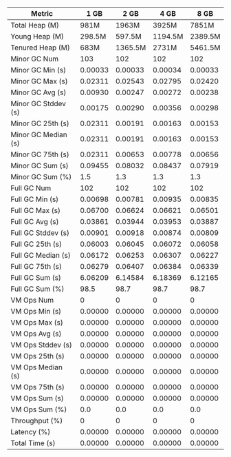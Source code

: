 | Metric | 1 GB | 2 GB | 4 GB | 8 GB |
|------|----|----|----|----|
| Total Heap (M) | 981M | 1963M | 3925M | 7851M |
| Young Heap (M) | 298.5M | 597.5M | 1194.5M | 2389.5M |
| Tenured Heap (M) | 683M | 1365.5M | 2731M | 5461.5M |
| Minor GC Num | 103 | 102 | 102 | 102 |
| Minor GC Min (s) | 0.00033 | 0.00033 | 0.00034 | 0.00033 |
| Minor GC Max (s) | 0.02311 | 0.02543 | 0.02795 | 0.02420 |
| Minor GC Avg (s) | 0.00930 | 0.00247 | 0.00272 | 0.00238 |
| Minor GC Stddev (s) | 0.00175 | 0.00290 | 0.00356 | 0.00298 |
| Minor GC 25th (s) | 0.02311 | 0.00191 | 0.00163 | 0.00153 |
| Minor GC Median (s) | 0.02311 | 0.00191 | 0.00163 | 0.00153 |
| Minor GC 75th (s) | 0.02311 | 0.00653 | 0.00778 | 0.00656 |
| Minor GC Sum (s) | 0.09455 | 0.08032 | 0.08437 | 0.07919 |
| Minor GC Sum (%) | 1.5 | 1.3 | 1.3 | 1.3 |
| Full GC Num | 102 | 102 | 102 | 102 |
| Full GC Min (s) | 0.00698 | 0.00781 | 0.00935 | 0.00835 |
| Full GC Max (s) | 0.06700 | 0.06624 | 0.06621 | 0.06501 |
| Full GC Avg (s) | 0.03861 | 0.03944 | 0.03953 | 0.03887 |
| Full GC Stddev (s) | 0.00901 | 0.00918 | 0.00874 | 0.00809 |
| Full GC 25th (s) | 0.06003 | 0.06045 | 0.06072 | 0.06058 |
| Full GC Median (s) | 0.06172 | 0.06253 | 0.06307 | 0.06227 |
| Full GC 75th (s) | 0.06279 | 0.06407 | 0.06384 | 0.06339 |
| Full GC Sum (s) | 6.06209 | 6.14584 | 6.18369 | 6.12165 |
| Full GC Sum (%) | 98.5 | 98.7 | 98.7 | 98.7 |
| VM Ops Num | 0 | 0 | 0 | 0 |
| VM Ops Min (s) | 0.00000 | 0.00000 | 0.00000 | 0.00000 |
| VM Ops Max (s) | 0.00000 | 0.00000 | 0.00000 | 0.00000 |
| VM Ops Avg (s) | 0.00000 | 0.00000 | 0.00000 | 0.00000 |
| VM Ops Stddev (s) | 0.00000 | 0.00000 | 0.00000 | 0.00000 |
| VM Ops 25th (s) | 0.00000 | 0.00000 | 0.00000 | 0.00000 |
| VM Ops Median (s) | 0.00000 | 0.00000 | 0.00000 | 0.00000 |
| VM Ops 75th (s) | 0.00000 | 0.00000 | 0.00000 | 0.00000 |
| VM Ops Sum (s) | 0.00000 | 0.00000 | 0.00000 | 0.00000 |
| VM Ops Sum (%) | 0.0 | 0.0 | 0.0 | 0.0 |
| Throughput (%) | 0 | 0 | 0 | 0 |
| Latency (%) | 0.00000 | 0.00000 | 0.00000 | 0.00000 |
| Total Time (s) | 0.00000 | 0.00000 | 0.00000 | 0.00000 |
